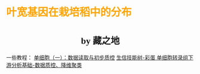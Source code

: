 # <font face="仿宋" color=orange>叶宽基因在栽培稻中的分布</font>
# <center><font face="楷体" size=5>by 藏之地</font></center>
一些教程：
[单细胞（一）：数据读取与初步质控](https://mp.weixin.qq.com/s/bdZ0HeyQfdw60SgxLwqRtQ)
[生信技能树-彩蛋 单细胞转录组下游分析基础-数据质控、降维聚类](https://mp.weixin.qq.com/s/QZ7MnN4p8c7QHY0ZuYjgNw)